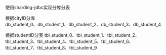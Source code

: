 使用sharding-jdbc实现分库分表

根据cityID分库  
db_student_0、db_student_1、db_student_2、db_student_3、db_student_4

根据studentID分表
tbl_student_0、tbl_student_1、tbl_student_2、tbl_student_3、tbl_student_4、tbl_student_5、tbl_student_6、tbl_student_7、tbl_student_8、tbl_student_9
